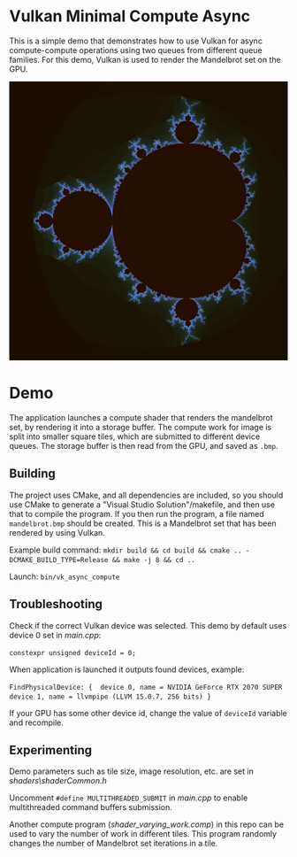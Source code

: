 # Vulkan Minimal Compute Async

This is a simple demo that demonstrates how to use Vulkan for async compute-compute operations using two queues from different queue families.
For this demo, Vulkan is used to render the Mandelbrot set on the GPU. 

![](image.png)

# Demo

The application launches a compute shader that renders the mandelbrot set, by rendering it into a storage buffer. The compute work for image is split into smaller square tiles, which are submitted to different device queues.
The storage buffer is then read from the GPU, and saved as `.bmp`. 

## Building

The project uses CMake, and all dependencies are included, so you
should use CMake to generate a "Visual Studio Solution"/makefile,
and then use that to compile the program. If you then run the program,
a file named `mandelbrot.bmp` should be created. This is a Mandelbrot
set that has been rendered by using Vulkan. 

Example build command:
`mkdir build && cd build && cmake .. -DCMAKE_BUILD_TYPE=Release && make -j 8 && cd ..`

Launch:
`bin/vk_async_compute`

## Troubleshooting

Check if the correct Vulkan device was selected. This demo by default uses device 0 set in *main.cpp*:

`constexpr unsigned deviceId = 0;`

When application is launched it outputs found devices, example:


`FindPhysicalDevice: { 
  device 0, name = NVIDIA GeForce RTX 2070 SUPER
  device 1, name = llvmpipe (LLVM 15.0.7, 256 bits)
}`

If your GPU has some other device id, change the value of `deviceId` variable and recompile.

## Experimenting

Demo parameters such as tile size, image resolution, etc. are set in *shaders\shaderCommon.h*

Uncomment `#define MULTITHREADED_SUBMIT` in *main.cpp* to enable multithreaded command buffers submission.

Another compute program (*shader_varying_work.comp*) in this repo can be used to vary the number of work
in different tiles. This program randomly changes the number of Mandelbrot set iterations in a tile.
